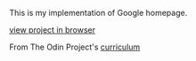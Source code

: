 This is my implementation of Google homepage.

[view project in browser](https://hanny21.github.io/google_homepage/)

From The Odin Project's [curriculum](http://www.theodinproject.com/courses/web-development-101/lessons/html-css)

